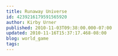 ```yaml
---
title: Runaway Universe
id: 4239216179591565920
author: Kirby Urner
published: 2010-11-03T09:38:00.000-07:00
updated: 2010-11-16T15:37:17.468-08:00
blog: world_game
tags: 
---
```


